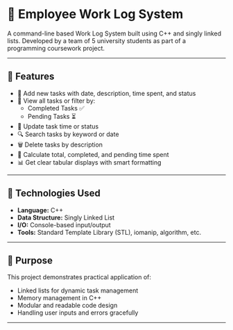 # 📘 Employee Work Log System

A command-line based Work Log System built using C++ and singly linked lists. 
Developed by a team of 5 university students as part of a programming coursework project.

---

## 🚀 Features

- 📅 Add new tasks with date, description, time spent, and status
- 📝 View all tasks or filter by:
  - Completed Tasks ✅
  - Pending Tasks ⏳
- 🔄 Update task time or status
- 🔍 Search tasks by keyword or date
- 🗑️ Delete tasks by description
- 🧮 Calculate total, completed, and pending time spent
- 📊 Get clear tabular displays with smart formatting

---

## 🧠 Technologies Used

- **Language:** C++
- **Data Structure:** Singly Linked List
- **I/O:** Console-based input/output
- **Tools:** Standard Template Library (STL), iomanip, algorithm, etc.

---

## 🎯 Purpose

This project demonstrates practical application of:
- Linked lists for dynamic task management
- Memory management in C++
- Modular and readable code design
- Handling user inputs and errors gracefully

---
